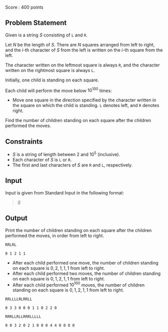 Score : $400$ points

## Problem Statement

Given is a string $S$ consisting of `L` and `R`.

Let $N$ be the length of $S$. There are $N$ squares arranged from left to right, and the $i$-th character of $S$ from the left is written on the $i$-th square from the left.

The character written on the leftmost square is always `R`, and the character written on the rightmost square is always `L`.

Initially, one child is standing on each square.

Each child will perform the move below $10^{100}$ times:

- Move one square in the direction specified by the character written in the square on which the child is standing. `L` denotes left, and `R` denotes right.

Find the number of children standing on each square after the children performed the moves.

## Constraints

- $S$ is a string of length between $2$ and $10^5$ (inclusive).
- Each character of $S$ is `L` or `R`.
- The first and last characters of $S$ are `R` and `L`, respectively.

## Input

Input is given from Standard Input in the following format:

> $S$

## Output

Print the number of children standing on each square after the children performed the moves, in order from left to right.

```input1
RRLRL
```

```output1
0 1 2 1 1
```

- After each child performed one move, the number of children standing on each square is $0, 2, 1, 1, 1$ from left to right.
- After each child performed two moves, the number of children standing on each square is $0, 1, 2, 1, 1$ from left to right.
- After each child performed $10^{100}$ moves, the number of children standing on each square is $0, 1, 2, 1, 1$ from left to right.

```input2
RRLLLLRLRRLL
```

```output2
0 3 3 0 0 0 1 1 0 2 2 0
```

```input3
RRRLLRLLRRRLLLLL
```

```output3
0 0 3 2 0 2 1 0 0 0 4 4 0 0 0 0
```